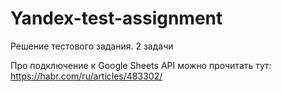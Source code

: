 # Yandex-test-assignment

Решение тестового задания. 2 задачи

Про подключение к Google Sheets API можно прочитать тут: https://habr.com/ru/articles/483302/
